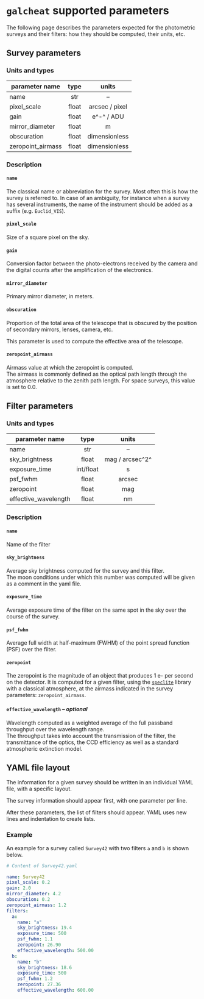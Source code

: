 `galcheat` supported parameters
===============================

The following page describes the parameters expected for the photometric surveys and their filters: how they should be computed, their units, etc.

Survey parameters
-----------------
### Units and types

| parameter name    | type  |     units      |
| ----------------- | :---: | :------------: |
| name              |  str  |       –        |
| pixel_scale       | float | arcsec / pixel |
| gain              | float |   e^-^ / ADU   |
| mirror_diameter   | float |       m        |
| obscuration       | float | dimensionless  |
| zeropoint_airmass | float | dimensionless  |

### Description

#### `name`

The classical name or abbreviation for the survey. Most often this is how the survey is referred to.
In case of an ambiguity, for instance when a survey has several instruments, the name of the instrument should be added as a suffix (e.g. `Euclid_VIS`).

#### `pixel_scale`

Size of a square pixel on the sky.

#### `gain`

Conversion factor between the photo-electrons received by the camera and the digital counts after the amplification of the electronics.

#### `mirror_diameter`

Primary mirror diameter, in meters.

#### `obscuration`

Proportion of the total area of the telescope that is obscured by the position of secondary mirrors, lenses, camera, etc.

This parameter is used to compute the effective area of the telescope.

#### `zeropoint_airmass`

Airmass value at which the zeropoint is computed.  
The airmass is commonly defined as the optical path length through the atmosphere relative to the zenith path length.
For space surveys, this value is set to 0.0.

Filter parameters
-----------------
### Units and types

| parameter name       |   type    |      units      |
| -------------------- | :-------: | :-------------: |
| name                 |    str    |        –        |
| sky_brightness       |   float   | mag / arcsec^2^ |
| exposure_time        | int/float |        s        |
| psf_fwhm             |   float   |     arcsec      |
| zeropoint            |   float   |       mag       |
| effective_wavelength |   float   |       nm        |

### Description
#### `name`

Name of the filter

#### `sky_brightness`

Average sky brightness computed for the survey and this filter.  
The moon conditions under which this number was computed will be given as a comment in the yaml file.

#### `exposure_time`

Average exposure time of the filter on the same spot in the sky over the course of the survey.

#### `psf_fwhm`

Average full width at half-maximum (FWHM) of the point spread function (PSF) over the filter.

#### `zeropoint`

The zeropoint is the magnitude of an object that produces 1 e- per second on the detector. It is computed for a given filter, using the [`speclite`][speclite] library with a classical atmosphere, at the airmass indicated in the survey parameters: `zeropoint_airmass`.


[speclite]: https://github.com/desihub/speclite

#### `effective_wavelength` – ***optional***

Wavelength computed as a weighted average of the full passband throughput over the wavelength range.  
The throughput takes into account the transmission of the filter, the transmittance of the optics, the CCD efficiency as well as a standard atmospheric extinction model.

YAML file layout
----------------

The information for a given survey should be written in an individual YAML file, with a specific layout.

The survey information should appear first, with one parameter per line.

After these parameters, the list of filters should appear. YAML uses new lines and indentation to create lists.

### Example

An example for a survey called `Survey42` with two filters `a` and `b` is shown below.

```yaml
# Content of Survey42.yaml

name: Survey42
pixel_scale: 0.2
gain: 2.0
mirror_diameter: 4.2
obscuration: 0.2
zeropoint_airmass: 1.2
filters:
  a:
    name: "a"
    sky_brightness: 19.4
    exposure_time: 500
    psf_fwhm: 1.1
    zeropoint: 26.90
    effective_wavelength: 500.00
  b:
    name: "b"
    sky_brightness: 18.6
    exposure_time: 500
    psf_fwhm: 1.2
    zeropoint: 27.36
    effective_wavelength: 600.00
```
